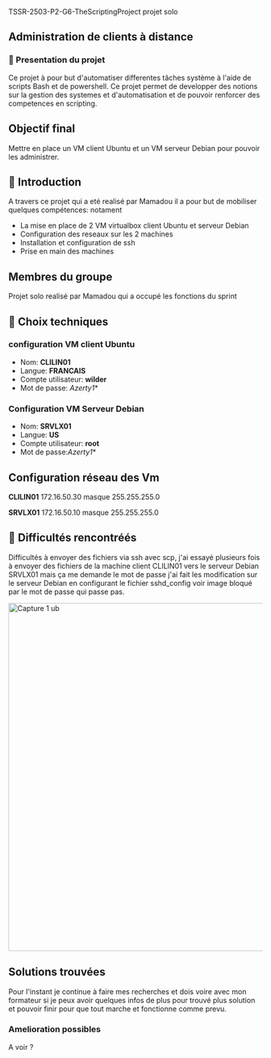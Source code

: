 TSSR-2503-P2-G6-TheScriptingProject projet solo

## Administration de clients à distance

### 📑 Presentation du projet 

Ce projet à pour but d'automatiser differentes  tâches système à l'aide de scripts Bash et de powershell. 
Ce projet permet de developper des notions sur la gestion des systemes et d'automatisation et de pouvoir renforcer des competences en scripting.


## Objectif final 

Mettre en place un VM client Ubuntu et un VM serveur Debian pour pouvoir les administrer. 

## 📜  Introduction 

A travers ce projet qui a eté realisé par Mamadou 
il a pour but de mobiliser quelques compétences: notament
* La mise en place de 2 VM virtualbox client Ubuntu et serveur Debian
* Configuration des reseaux sur les 2 machines
* Installation et configuration de ssh
* Prise en main des machines

## Membres du groupe 

Projet solo realisé par Mamadou qui a occupé les fonctions du sprint 


## 🔧 Choix techniques 

### configuration VM client Ubuntu 

* Nom: **CLILIN01**
* Langue: **FRANCAIS**
* Compte utilisateur: **wilder**
* Mot de passe: *Azerty1**

### Configuration VM Serveur Debian  
* Nom: **SRVLX01**
* Langue: **US**
* Compte utilisateur: **root**
* Mot de passe:*Azerty1**

## Configuration réseau des Vm 
**CLILIN01** 172.16.50.30 masque 255.255.255.0

**SRVLX01** 172.16.50.10  masque 255.255.255.0

## 🔨 Difficultés rencontréés 

Difficultés à envoyer des fichiers via ssh avec scp, j'ai essayé plusieurs fois à envoyer des fichiers de la machine client CLILIN01 vers le serveur Debian SRVLX01 mais ça me demande le mot de passe j'ai fait les modification sur le serveur Debian en configurant le fichier sshd_config voir image bloqué par le mot de passe qui passe pas. 

<img width="690" alt="Capture 1 ub" src="https://github.com/user-attachments/assets/74589e33-7423-44da-8701-4d9091346b92" />




## Solutions trouvées 
Pour l'instant je continue à faire mes recherches et dois voire avec mon formateur si je peux avoir quelques infos de plus pour trouvé plus solution et pouvoir finir pour que tout marche et fonctionne comme prevu. 


### Amelioration possibles 
A voir ? 











